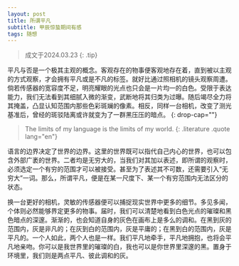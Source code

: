 ```yaml
---
layout: post
title: 所谓平凡
subtitle: 甲辰惊蛰期间有感
tags: 随想
---
```


> 成文于2024.03.23
{: .tip}

平凡与否是一个极其主观的概念。客观存在的物事便客观地存在着，直到被以主观的方式观察，才会拥有平凡或是不凡的标签。就好比通过照相机的镜头观察周遭。倘若传感器的宽容度不足，明亮耀眼的光点也只会是一片均一的白色。受限于表达能力，我们无法看到其细腻入微的渐变，武断地将其归类为过曝。随后竭尽全力将其掩盖，凸显认知范围内那些色彩斑斓的像素。相反，同样一台相机，改变了测光基准后，曾经的斑驳陆离或许就变为了一群黑压压的暗点。
{: drop-cap=""}

> The limits of my language is the limits of my world.
{: .literature .quote lang="en"}

语言的边界决定了世界的边界。这里的世界既可以指代自己内心的世界，也可以包含外部广袤的世界。二者均是无穷大的，当我们对其加以表述，即所谓的观察时，必须选定一个有穷的范围才可以被接受。甚至为了表述其不可数，还需要引入“无穷大”一词。那么，所谓平凡，便是在某一尺度下、某一个有穷范围内无法区分的状态。

换一台更好的相机，灵敏的传感器便可以捕捉现实世界中更多的细节。多见多闻，个体则必然能够界定更多的物事。届时，我们可以清楚地看到白色光点的璀璨和黑色暗点的深邃。渐渐的，也会知道自身的灰色在画布上是多么的调和。在黑到灰的范围内，灰是非凡的；在灰到白的范围内，灰是平庸的；在黑到白的范围内，灰是平凡的。一个人如此，两个人也是一样。我们平凡地牵手，平凡地拥抱，也将会平凡地亲吻。你可以是我世界里的璀璨的白，我也可以是你世界里深邃的黑。置身于环境里，我们则是两点平凡、彼此调和的灰。
